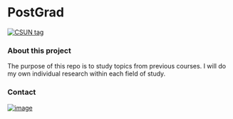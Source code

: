 # PostGrad
 [![CSUN tag](https://img.shields.io/static/v1?label=CSUN&message=2022&color=RED)](https://w2.csun.edu/)
### About this project
  The purpose of this repo is to study topics from previous courses. I will do my own individual research within each field of study.
  
### Contact
  [![image](https://img.shields.io/badge/LinkedIn-0077B5?style=for-the-badge&logo=linkedin&logoColor=white)](www.linkedin.com/in/ajdl)    
